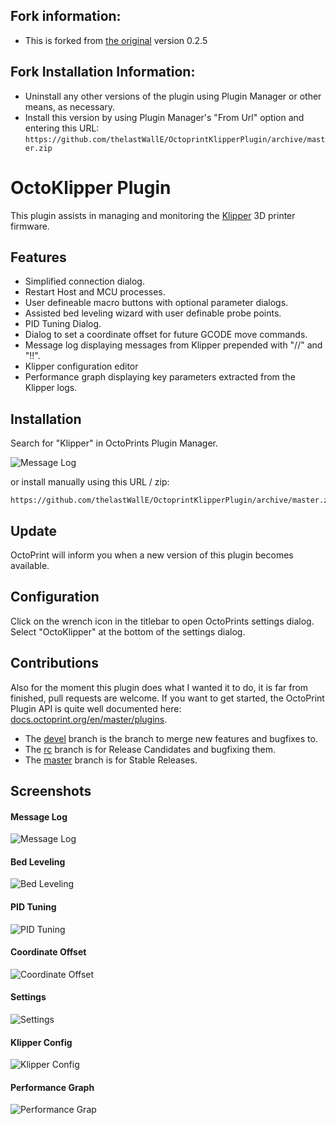 ## Fork information:
- This is forked from [the original](https://github.com/mmone/OctoprintKlipperPlugin) version 0.2.5


## Fork Installation Information:
- Uninstall any other versions of the plugin using Plugin Manager or other means, as necessary.
- Install this version by using Plugin Manager's "From Url" option and entering this URL:
`https://github.com/thelastWallE/OctoprintKlipperPlugin/archive/master.zip`


# OctoKlipper Plugin
This plugin assists in managing and monitoring the [Klipper](https://github.com/KevinOConnor/klipper) 3D printer firmware.

## Features
- Simplified connection dialog.
- Restart Host and MCU processes.
- User defineable macro buttons with optional parameter dialogs.
- Assisted bed leveling wizard with user definable probe points.
- PID Tuning Dialog.
- Dialog to set a coordinate offset for future GCODE move commands.
- Message log displaying messages from Klipper prepended with "//" and "!!".
- Klipper configuration editor
- Performance graph displaying key parameters extracted from the Klipper logs.

## Installation

Search for "Klipper" in OctoPrints Plugin Manager.

![Message Log](docs/assets/img/install.png)

or install manually using this URL / zip:

    https://github.com/thelastWallE/OctoprintKlipperPlugin/archive/master.zip

## Update

OctoPrint will inform you when a new version of this plugin becomes available.

## Configuration

Click on the wrench icon in the titlebar to open OctoPrints settings dialog. Select "OctoKlipper" at the bottom of the settings dialog.

## Contributions

Also for the moment this plugin does what I wanted it to do, it is far from finished, pull requests are welcome. If you want to get started, the OctoPrint Plugin API is quite well documented here: [docs.octoprint.org/en/master/plugins](http://docs.octoprint.org/en/master/plugins).

* The [devel](https://github.com/thelastWallE/OctoprintKlipperPlugin/tree/devel) branch is the branch to merge new features and bugfixes to.
* The [rc](https://github.com/thelastWallE/OctoprintKlipperPlugin/tree/rc) branch is for Release Candidates and bugfixing them.
* The [master](https://github.com/thelastWallE/OctoprintKlipperPlugin/tree/master) branch is for Stable Releases.


## Screenshots

#### Message Log
![Message Log](docs/assets/img/message-log.png)

#### Bed Leveling
![Bed Leveling](docs/assets/img/bed-leveling.png)

#### PID Tuning
![PID Tuning](docs/assets/img/pid-tuning.png)

#### Coordinate Offset
![Coordinate Offset](docs/assets/img/offset.png)

#### Settings
![Settings](docs/assets/img/settings.png)

#### Klipper Config
![Klipper Config](docs/assets/img/klipper-config.png)

#### Performance Graph
![Performance Grap](docs/assets/img/performance-graph.png)


